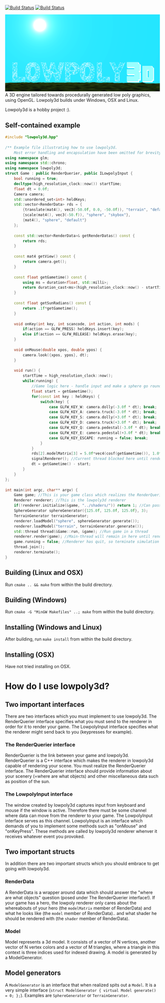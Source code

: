 [![Build Status](https://travis-ci.org/Kuxe/lowpoly3d.svg?branch=master)](https://travis-ci.org/Kuxe/lowpoly3d)
[![Build Status](https://ci.appveyor.com/api/projects/status/github/kuxe/lowpoly3d?svg=true)](https://ci.appveyor.com/project/Kuxe/lowpoly3d)

![alt tag](lowpoly3d.png)
A 3D engine tailored towards procedurally generated low poly graphics, using OpenGL. Lowpoly3d builds under Windows, OSX and Linux.

Lowpoly3d is a hobby project :).

## Self-contained example
```c++
#include "lowpoly3d.hpp"

/** Example file illustrating how to use lowpoly3d.
	Most error handling and encapsulation have been omitted for brevity. **/
using namespace glm;
using namespace std::chrono;
using namespace lowpoly3d;
struct Game : public RenderQuerier, public ILowpolyInput {
	bool running = true;
	decltype(high_resolution_clock::now()) startTime;
	float dt = 0.0f;
	Camera camera;
	std::unordered_set<int> heldKeys;
	std::vector<RenderData> rds = {
		{translate(mat4(), vec3(-50.0f, 0.0, -50.0f)), "terrain", "default"},
		{scale(mat4(), vec3(-50.f)), "sphere", "skybox"},
		{mat4(), "sphere", "default"}
	};

	const std::vector<RenderData>& getRenderDatas() const {
		return rds;
	}

	const mat4 getView() const {
		return camera.get();
	}

	const float getGametime() const {
		using ms = duration<float, std::milli>;
		return duration_cast<ms>(high_resolution_clock::now() - startTime).count() / 1000.0f;
	}

	const float getSunRadians() const {
		return .1f*getGametime();
	}

	void onKey(int key, int scancode, int action, int mods) {
		if(action == GLFW_PRESS) heldKeys.insert(key);
		else if(action == GLFW_RELEASE) heldKeys.erase(key);
	}

	void onMouse(double xpos, double ypos) {
		camera.look({xpos, ypos}, dt);
	}

	void run() {
		startTime = high_resolution_clock::now();
		while(running) {
			//Game logic here - handle input and make a sphere go round and round
			float start = getGametime();
			for(const int key : heldKeys) {
				switch(key) {
					case GLFW_KEY_W: camera.dolly(-3.0f * dt); break;
					case GLFW_KEY_A: camera.truck(-3.0f * dt); break;
					case GLFW_KEY_S: camera.dolly(+3.0f * dt); break;
					case GLFW_KEY_D: camera.truck(+3.0f * dt); break;
					case GLFW_KEY_Q: camera.pedestal(-3.0f * dt); break;
					case GLFW_KEY_E: camera.pedestal(+3.0f * dt); break;
					case GLFW_KEY_ESCAPE: running = false; break;
				}
			}
			rds[2].modelMatrix[3] = 5.0f*vec4(cosf(getGametime()), 1.0f, sinf(getGametime()), .2f);
			signalRenderer(); //Current thread blocked here until renderer is done rendering
			dt = getGametime() - start;
		}
	}
};

int main(int argc, char** argv) {
	Game game; //This is your game class which realizes the RenderQuerier interface
	Renderer renderer; //This is the lowpoly3d renderer
	if(!renderer.initialize(&game, "../shaders/")) return 1; //Can pass game as argument since game inherits from ILowpolyInput
	SphereGenerator sphereGenerator({125.0f, 125.0f, 125.0f}, 3);
	TerrainGenerator terrainGenerator;
	renderer.loadModel("sphere", sphereGenerator.generate());
	renderer.loadModel("terrain", terrainGenerator.generate());
	std::thread thread(&Game::run, &game); //Run game in a thread
	renderer.render(game); //Main-thread will remain in here until renderer terminates
	game.running = false; //Renderer has quit, so terminate simulation and join simulation thread with main thread
	thread.join();
	renderer.terminate();
}
```

## Building (Linux and OSX)
Run `cmake .. && make` from within the build directory.

## Building (Windows)
Run `cmake -G "MinGW Makefiles" ..; make` from within the build directory.

## Installing (Windows and Linux)
After building, run `make install` from within the build directory.

## Installing (OSX)
Have not tried installing on OSX.

# How do I use lowpoly3d?
## Two important interfaces
There are two interfaces which you must implement to use lowpoly3d. The RenderQuerier interface specifies what you must send to the renderer in order for it to render your game. The LowpolyInput interface specifies what the renderer might send back to you (keypresses for example).

### The RenderQuerier interface
RenderQuerier is the link between your game and lowpoly3d. RenderQuerier is a C++ interface which makes the renderer in lowpoly3d capable of rendering your scene. You must realize the RenderQuerier interface. The RenderQuerier interface should provide information about your scenery (=where are what objects) and other miscellaneous data such as position of the sun.

### The LowpolyInput interface
The window created by lowpoly3d captures input from keyboard and mouse if the window is active. Therefore there must be some channel where data can move from the renderer to your game. The LowpolyInput interface serves as this channel. LowpolyInput is an interface which demands of you to implement some methods such as "onMouse" and "onKeyPress". These methods are called by lowpoly3d renderer whenver it receives whatever event you provoked.

## Two important structs
In addition there are two important structs which you should embrace to get going with lowpoly3d.
### RenderData
A RenderData is a wrapper around data which should answer the "where are what objects" question (posed under The RenderQuerier interface!). If your game has a hero, the lowpoly renderer only cares about the whereabouts of your hero (the `modelMatrix` member of RenderData) and what he looks like (the `model` member of RenderData).. and what shader he should be rendered with (the `shader` member of RenderData).

### Model
Model represents a 3d model. It consists of a vector of N vertices, another vector of N vertex colors and a vector of M triangles, where a triangle in this context is three indices used for indexed drawing. A model is generated by a ModelGenerator.

## Model generators
A `ModelGenerator` is an interface that when realized spits out a `Model`. It is a very simple interface (`struct ModelGenerator { virtual Model generate() = 0; };`). Examples are `SphereGenerator` or `TerrainGenerator`.
